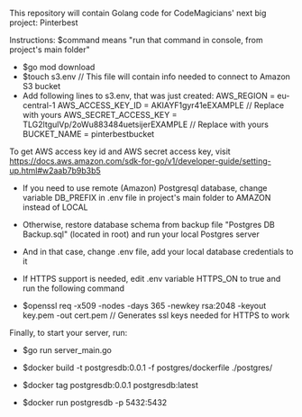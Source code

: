 This repository will contain Golang code for CodeMagicians' next big project: Pinterbest

Instructions:
$command means "run that command in console, from project's main folder"
- $go mod download
- $touch s3.env  // This file will contain info needed to connect to Amazon S3 bucket
- Add following lines to s3.env, that was just created:
AWS_REGION = eu-central-1
AWS_ACCESS_KEY_ID = AKIAYF1gyr41eEXAMPLE                       // Replace with yours
AWS_SECRET_ACCESS_KEY = TLG2ltgulVp/2oWu883484uetsijerEXAMPLE  // Replace with yours
BUCKET_NAME = pinterbestbucket

To get AWS access key id and AWS secret access key, visit https://docs.aws.amazon.com/sdk-for-go/v1/developer-guide/setting-up.html#w2aab7b9b3b5

- If you need to use remote (Amazon) Postgresql database, change variable DB_PREFIX in .env file in project's main folder to AMAZON instead of LOCAL

- Otherwise, restore database schema from backup file "Postgres DB Backup.sql"  (located in root) and run your local Postgres server
- And in that case, change .env file, add your local database credentials to it

- If HTTPS support is needed, edit .env variable HTTPS_ON to true and run the following command
- $openssl req -x509 -nodes -days 365 -newkey rsa:2048 -keyout key.pem -out cert.pem  // Generates ssl keys needed for HTTPS to work

Finally, to start your server, run:
- $go run server_main.go


- $docker build -t postgresdb:0.0.1 -f postgres/dockerfile ./postgres/
- $docker tag postgresdb:0.0.1 postgresdb:latest
- $docker run postgresdb -p 5432:5432
